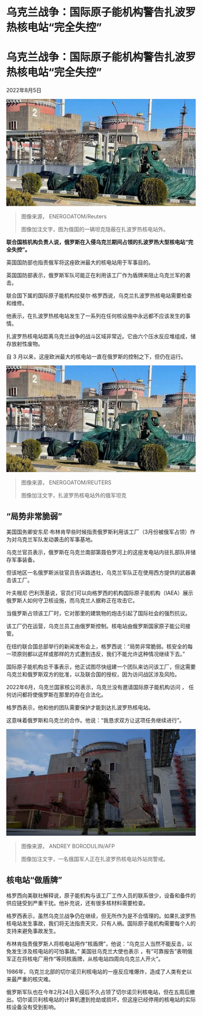 # 乌克兰战争：国际原子能机构警告扎波罗热核电站“完全失控”

#  乌克兰战争：国际原子能机构警告扎波罗热核电站“完全失控”

2022年8月5日

![A covered Russian tank outside the Zaporizhzhia nuclear power plant on 4 August](_126209462_235ead42e541fc7a0aa4824e3f1ffc4c00b6ae99.jpg)

> 图像来源，  ENERGOATOM/Reuters
>
> 图像加注文字，图为俄国的一辆坦克隐蔽在扎波罗热核电站外。

**联合国核机构负责人说，俄罗斯在入侵乌克兰期间占领的扎波罗热大型核电站“完全失控”。**

英国国防部也指责俄军将这痤欧洲最大的核电站用于军事目的。

英国国防部表示，俄罗斯军队可能正在利用该工厂作为盾牌来阻止乌克兰军的袭击。

联合国下属的国际原子能机构拉斐尔·格罗西说，乌克兰扎波罗热核电站需要检查和维修。

他表示，在扎波罗热核电站发生了一系列在任何核设施中永远都不应该发生的事情。

扎波罗热核电站距离乌克兰战争的战斗区域非常近。它由六个压水反应堆组成，储存放射性废物。

自 3 月以来，这座欧洲最大的核电站一直在俄罗斯的控制之下，但仍在运行。

![扎波罗热核电站 8月4日](_126210708_6f1177c6-c658-40f2-9115-408459d8b223.jpg)

> 图像来源，  ENERGOATOM/REUTERS
>
> 图像加注文字，扎波罗热核电站外的俄军坦克

##  “局势非常脆弱”

美国国务卿安东尼·布林肯早些时候指责俄罗斯利用该工厂（3月份被俄军占领）作为对乌克兰军队发动袭击的军事基地。

乌克兰官员表示，俄罗斯在乌克兰南部第聂伯罗河上的这座发电站内驻扎部队并储存军事装备。

但该地区一名俄罗斯派驻官员告诉路透社，乌克兰军队正在使用西方提供的武器袭击该工厂。

叶夫根尼·巴利茨基说，官员们可以向格罗西的机构国际原子能机构（IAEA）展示俄罗斯人如何守卫核设施，而乌克兰人据称正在攻击它。

当俄罗斯占领该工厂时，它对那里的建筑物的炮击引起了国际社会的强烈抗议。

该工厂仍在运营，乌克兰员工由俄罗斯控制。核电站由俄罗斯国家原子能公司接管。

在纽约联合国总部举行的新闻发布会上，格罗西说：“局势非常脆弱。核安全的每一项原则都以这样或那样的方式遭到违反，我们不能允许这种情况继续下去。”

国际原子能机构总干事表示，他正试图尽快组建一个团队来访问该工厂，但这需要乌克兰和俄罗斯双方的批准，以及联合国的授权，因为访问战区涉及风险。

2022年6月，乌克兰国家核公司表示，乌克兰没有邀请国际原子能机构访问 ， 任何访问都将使俄罗斯在那里的存在合法化。

格罗西表示，他和他的团队需要保护才能到达扎波罗热核电站。

这意味着俄罗斯和乌克兰的合作。他说：“我恳求双方让这项任务继续进行”。

![A Russian serviceman stands guard at Zaporizhzhia Nuclear Power Station in Energodar on May 1, 2022 \(picturewastakenduringamediatriporganisedbytheRussianarmy\)](_126185376_gettyimages-1240384587.jpg)

> 图像来源，  ANDREY BORODULIN/AFP
>
> 图像加注文字，一名俄国军人正在扎波罗热核电站外站岗警戒。

##  核电站“做盾牌”

格罗西向美联社解释说，原子能机构与该工厂工作人员的联系很少，设备和备件的供应链受到严重干扰。他补充说，还有很多核材料需要检查。

格罗西表示，虽然乌克兰战争仍在继续，但无所作为是不合情理的。如果扎波罗热核电站发生事故，我们将无法指责天灾，只有人祸。国际原子能机构需要每个人的支持来避免事故发生。

布林肯指责俄罗斯人将核电站用作“核盾牌”，他说：“乌克兰人当然不能反击，以免发生涉及核电站的可怕事故。”
 美国驻乌克兰大使也表示  ，有“可靠报告”表明俄军正在将核电厂用作“等同核盾牌，从核电站四周向乌克兰人开火”。

1986年，乌克兰北部的切尔诺贝利核电站的一座反应堆爆炸，造成了人类有史以来最严重的核灾难。

俄罗斯军队也在今年2月24日入侵后不久占领了切尔诺贝利核电站，但在五周后撤出。切尔诺贝利核电站的计算机遭到抢劫或损坏，但这座已经停用的核电站的实际核设备没有受到影响。


